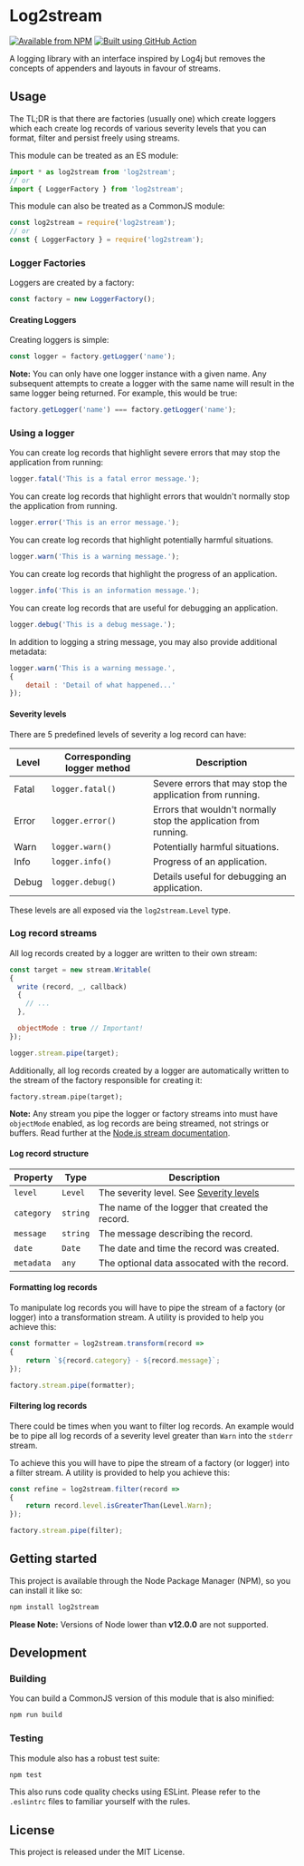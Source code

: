 # Log2stream

[![Available from NPM](https://img.shields.io/npm/v/log2stream.svg?maxAge=900)](https://www.npmjs.com/package/log2stream)
[![Built using GitHub Action](https://github.com/lsphillips/Log2stream/actions/workflows/build.yml/badge.svg?branch=master)](https://github.com/lsphillips/Log2stream/actions)

A logging library with an interface inspired by Log4j but removes the concepts of appenders and layouts in favour of streams.

## Usage

The TL;DR is that there are factories (usually one) which create loggers which each create log records of various severity levels that you can format, filter and persist freely using streams.

This module can be treated as an ES module:

``` js
import * as log2stream from 'log2stream';
// or
import { LoggerFactory } from 'log2stream';
```

This module can also be treated as a CommonJS module:

``` js
const log2stream = require('log2stream');
// or
const { LoggerFactory } = require('log2stream');
```

### Logger Factories

Loggers are created by a factory:

``` js
const factory = new LoggerFactory();
```

#### Creating Loggers

Creating loggers is simple:

``` js
const logger = factory.getLogger('name');
```

**Note:** You can only have one logger instance with a given name. Any subsequent attempts to create a logger with the same name will result in the same logger being returned. For example, this would be true:

``` js
factory.getLogger('name') === factory.getLogger('name');
```

### Using a logger

You can create log records that highlight severe errors that may stop the application from running:

``` js
logger.fatal('This is a fatal error message.');
```

You can create log records that highlight errors that wouldn't normally stop the application from running.

``` js
logger.error('This is an error message.');
```

You can create log records that highlight potentially harmful situations.

``` js
logger.warn('This is a warning message.');
```

You can create log records that highlight the progress of an application.

``` js
logger.info('This is an information message.');
```

You can create log records that are useful for debugging an application.

``` js
logger.debug('This is a debug message.');
```

In addition to logging a string message, you may also provide additional metadata:

``` js
logger.warn('This is a warning message.',
{
    detail : 'Detail of what happened...'
});
```

#### Severity levels

There are 5 predefined levels of severity a log record can have:

| Level | Corresponding logger method    | Description                                                      |
| ----- | ------------------------------ | ---------------------------------------------------------------- |
| Fatal | `logger.fatal()`               | Severe errors that may stop the application from running.        |
| Error | `logger.error()`               | Errors that wouldn't normally stop the application from running. |
| Warn  | `logger.warn()`                | Potentially harmful situations.                                  |
| Info  | `logger.info()`                | Progress of an application.                                      |
| Debug | `logger.debug()`               | Details useful for debugging an application.                     |

These levels are all exposed via the `log2stream.Level` type.

### Log record streams

All log records created by a logger are written to their own stream:

``` js
const target = new stream.Writable(
{
  write (record, _, callback)
  {
    // ...
  },

  objectMode : true // Important!
});

logger.stream.pipe(target);
```

Additionally, all log records created by a logger are automatically written to the stream of the factory responsible for creating it:

```
factory.stream.pipe(target);
```

**Note:** Any stream you pipe the logger or factory streams into must have `objectMode` enabled, as log records are being streamed, not strings or buffers. Read further at the [Node.js stream documentation](https://nodejs.org/api/stream.html#stream_object_mode).

#### Log record structure

| Property   | Type     | Description                                                                     |
| ---------- | -------- | ------------------------------------------------------------------------------- |
| `level`    | `Level`  | The severity level. See [Severity levels](#severity-levels)                     |
| `category` | `string` | The name of the logger that created the record.                                 |
| `message`  | `string` | The message describing the record.                                              |
| `date`     | `Date`   | The date and time the record was created.                                       |
| `metadata` | `any`    | The optional data assocated with the record.                                    |

#### Formatting log records

To manipulate log records you will have to pipe the stream of a factory (or logger) into a transformation stream. A utility is provided to help you achieve this:

``` js
const formatter = log2stream.transform(record =>
{
    return `${record.category} - ${record.message}`;
});

factory.stream.pipe(formatter);
```

#### Filtering log records

There could be times when you want to filter log records. An example would be to pipe all log records of a severity level greater than `Warn` into the `stderr` stream.

To achieve this you will have to pipe the stream of a factory (or logger) into a filter stream. A utility is provided to help you achieve this:

``` js
const refine = log2stream.filter(record =>
{
    return record.level.isGreaterThan(Level.Warn);
});

factory.stream.pipe(filter);
```

## Getting started

This project is available through the Node Package Manager (NPM), so you can install it like so:

``` sh
npm install log2stream
```

**Please Note:** Versions of Node lower than **v12.0.0** are not supported.

## Development

### Building

You can build a CommonJS version of this module that is also minified:

``` sh
npm run build
```

### Testing

This module also has a robust test suite:

``` sh
npm test
```

This also runs code quality checks using ESLint. Please refer to the `.eslintrc` files to familiar yourself with the rules.

## License

This project is released under the MIT License.
